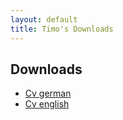 ```yaml
--- 
layout: default
title: Timo's Downloads
---
```


## Downloads

- [Cv german](cv_de.html)
- [Cv english](cv_en.html)
